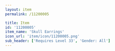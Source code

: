 ```yaml
---
layout: item
permalink: /11200005

title: Item
id: '11200005'
item_name: 'Skull Earrings'
icon_url: 'item/icon/11200005.png'
sub_header: ['Requires Level 33', 'Gender: All']
---
```

